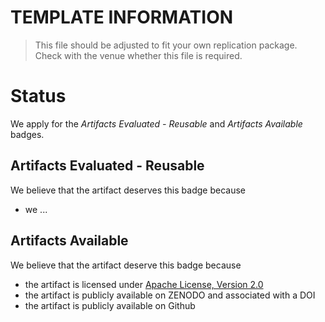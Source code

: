 # TEMPLATE INFORMATION
> This file should be adjusted to fit your own replication package. Check with the venue whether this file is required.

# Status
We apply for the _Artifacts Evaluated - Reusable_ and _Artifacts Available_ badges.

## Artifacts Evaluated - Reusable
We believe that the artifact deserves this badge because
* we ...

## Artifacts Available
We believe that the artifact deserve this badge because
* the artifact is licensed under [Apache License, Version 2.0](LICENSE.md)
* the artifact is publicly available on ZENODO and associated with a DOI
* the artifact is publicly available on Github